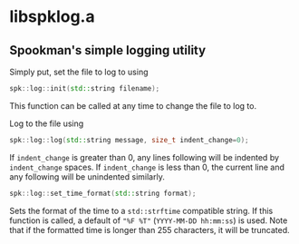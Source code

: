 # libspklog.a
## Spookman's simple logging utility

Simply put, set the file to log to using

```c++
spk::log::init(std::string filename);
```

This function can be called at any time to change the file to log to.

Log to the file using

```c++
spk::log::log(std::string message, size_t indent_change=0);
```

If `indent_change` is greater than 0, any lines following will be indented by `indent_change` spaces. If `indent_change` is less than 0, the current line and any following will be unindented similarly.

```c++
spk::log::set_time_format(std::string format);
```

Sets the format of the time to a `std::strftime` compatible string. If this function is called, a default of `"%F %T"` (`YYYY-MM-DD hh:mm:ss`) is used. Note that if the formatted time is longer than 255 characters, it will be truncated.
